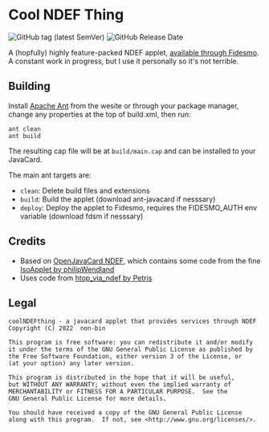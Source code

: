 # Cool NDEF Thing

![GitHub tag (latest SemVer)](https://img.shields.io/github/v/tag/non-bin/coolNDEFthing?label=version)
![GitHub Release Date](https://img.shields.io/github/release-date/non-bin/coolNDEFthing?label=released)

A (hopfully) highly feature-packed NDEF applet, [available through Fidesmo](https://apps.fidesmo.com/8210647A). A constant work in progress, but I use it personally so it's not terrible.

## Building

Install [Apache Ant](https://ant.apache.org/) from the wesite or through your package manager, change any properties at the top of build.xml, then run:

````shell
ant clean
ant build
````

The resulting cap file will be at `build/main.cap` and can be installed to your JavaCard.

The main ant targets are:

- `clean`: Delete build files and extensions
- `build`: Build the applet (download ant-javacard if nesssary)
- `deploy`: Deploy the applet to Fidesmo, requires the FIDESMO_AUTH env variable (download fdsm if nesssary)

## Credits

- Based on [OpenJavaCard NDEF](https://github.com/OpenJavaCard/openjavacard-ndef), which contains some code from the fine [IsoApplet by philipWendland](https://github.com/philipWendland/IsoApplet)
- Uses code from [htop_via_ndef by Petris](https://github.com/petrs/hotp_via_ndef)

## Legal

````lisence
coolNDEFthing - a javacard applet that provides services through NDEF
Copyright (C) 2022  non-bin

This program is free software: you can redistribute it and/or modify
it under the terms of the GNU General Public License as published by
the Free Software Foundation, either version 3 of the License, or
(at your option) any later version.

This program is distributed in the hope that it will be useful,
but WITHOUT ANY WARRANTY; without even the implied warranty of
MERCHANTABILITY or FITNESS FOR A PARTICULAR PURPOSE.  See the
GNU General Public License for more details.

You should have received a copy of the GNU General Public License
along with this program.  If not, see <http://www.gnu.org/licenses/>.
````

